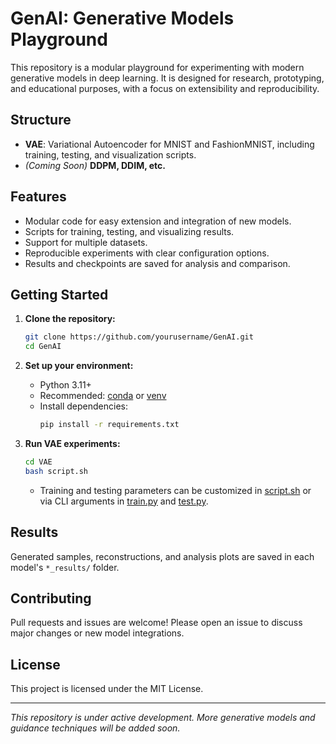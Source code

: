 # GenAI: Generative Models Playground

This repository is a modular playground for experimenting with modern generative models in deep learning. It is designed for research, prototyping, and educational purposes, with a focus on extensibility and reproducibility.

## Structure

- **VAE**: Variational Autoencoder for MNIST and FashionMNIST, including training, testing, and visualization scripts.
- *(Coming Soon)* **DDPM, DDIM, etc.**

## Features

- Modular code for easy extension and integration of new models.
- Scripts for training, testing, and visualizing results.
- Support for multiple datasets.
- Reproducible experiments with clear configuration options.
- Results and checkpoints are saved for analysis and comparison.

## Getting Started

1. **Clone the repository:**
    ```sh
    git clone https://github.com/yourusername/GenAI.git
    cd GenAI
    ```

2. **Set up your environment:**
    - Python 3.11+
    - Recommended: [conda](https://docs.conda.io/en/latest/) or [venv](https://docs.python.org/3/library/venv.html)
    - Install dependencies:
        ```sh
        pip install -r requirements.txt
        ```

3. **Run VAE experiments:**
    ```sh
    cd VAE
    bash script.sh
    ```

    - Training and testing parameters can be customized in [script.sh](http://_vscodecontentref_/0) or via CLI arguments in [train.py](http://_vscodecontentref_/1) and [test.py](http://_vscodecontentref_/2).

## Results

Generated samples, reconstructions, and analysis plots are saved in each model's `*_results/` folder.

## Contributing

Pull requests and issues are welcome! Please open an issue to discuss major changes or new model integrations.

## License

This project is licensed under the MIT License.

---

*This repository is under active development. More generative models and guidance techniques will be added soon.*